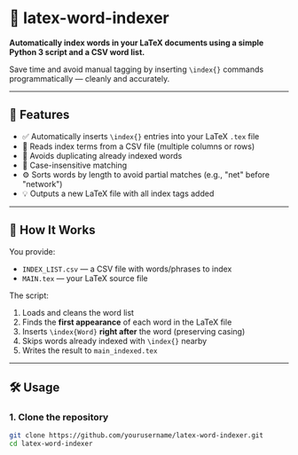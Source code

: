 # 🧠 latex-word-indexer

**Automatically index words in your LaTeX documents using a simple Python 3 script and a CSV word list.**

Save time and avoid manual tagging by inserting `\index{}` commands programmatically — cleanly and accurately.

---

## 🚀 Features

- ✅ Automatically inserts `\index{}` entries into your LaTeX `.tex` file
- 📄 Reads index terms from a CSV file (multiple columns or rows)
- 🧠 Avoids duplicating already indexed words
- 🧪 Case-insensitive matching
- ⚙️ Sorts words by length to avoid partial matches (e.g., "net" before "network")
- 💡 Outputs a new LaTeX file with all index tags added

---

## 📂 How It Works

You provide:
- `INDEX_LIST.csv` — a CSV file with words/phrases to index  
- `MAIN.tex` — your LaTeX source file

The script:
1. Loads and cleans the word list
2. Finds the **first appearance** of each word in the LaTeX file
3. Inserts `\index{Word}` **right after** the word (preserving casing)
4. Skips words already indexed with `\index{}` nearby
5. Writes the result to `main_indexed.tex`

---

## 🛠 Usage

### 1. Clone the repository

```bash
git clone https://github.com/yourusername/latex-word-indexer.git
cd latex-word-indexer
